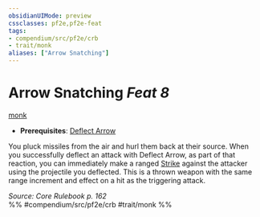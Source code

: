 ```yaml
---
obsidianUIMode: preview
cssclasses: pf2e,pf2e-feat
tags:
- compendium/src/pf2e/crb
- trait/monk
aliases: ["Arrow Snatching"]
---
```

# Arrow Snatching  *Feat 8*  
[monk](rules/traits/monk.md "Monk Class Trait")  

- **Prerequisites**: [Deflect Arrow](compendium/feats/deflect-arrow.md)

You pluck missiles from the air and hurl them back at their source. When you successfully deflect an attack with Deflect Arrow, as part of that reaction, you can immediately make a ranged [Strike](rules/actions/strike.md) against the attacker using the projectile you deflected. This is a thrown weapon with the same range increment and effect on a hit as the triggering attack.

*Source: Core Rulebook p. 162*  
%% #compendium/src/pf2e/crb #trait/monk %%
